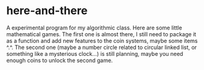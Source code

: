 # here-and-there
A experimental program for my algorithmic class.
Here are some little mathematical games.
The first one is almost there, I still need to package it as a function and add new features to the coin systems, maybe some items ^.^.
The second one (maybe a number circle related to circular linked list, or something like a mysterious clock...) is still planning, maybe you need enough coins to unlock the second game.
